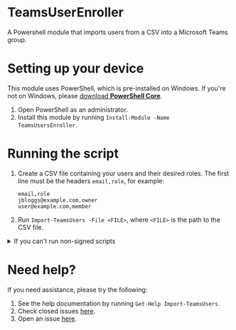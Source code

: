 # TeamsUserEnroller
A Powershell module that imports users from a CSV into a Microsoft Teams group.

# Setting up your device
This module uses PowerShell, which is pre-installed on Windows. If you're not on Windows, please [download **PowerShell Core**](https://github.com/PowerShell/PowerShell/releases).
1. Open PowerShell as an administrator.
1. Install this module by running `Install-Module -Name TeamsUsersEnroller`. 

# Running the script
1. Create a CSV file containing your users and their desired roles. The first line must be the headers `email,role`, for example:
   ```csv
   email,role
   jbloggs@example.com,owner
   user@example.com,member
   ```
1. Run `Import-TeamsUsers -File <FILE>`, where `<FILE>` is the path to the CSV file.

<details>
  <summary>If you can't run non-signed scripts</summary>
  If your policy requires scripts to be digitally signed, run

  ```powershell
  Set-ExecutionPolicy Bypass -Scope Process
  ```
  then try running the command again. You may require administrative rights to do change the Execution Policy.
</details>

# Need help?
If you need assistance, please try the following:
1. See the help documentation by running `Get-Help Import-TeamsUsers`.
1. Check closed issues [here](https://github.com/luketainton/Import-TeamsUsers/issues?q=is%3Aissue+sort%3Aupdated-desc+is%3Aclosed).
1. Open an issue [here](https://github.com/luketainton/Import-TeamsUsers/issues/new).